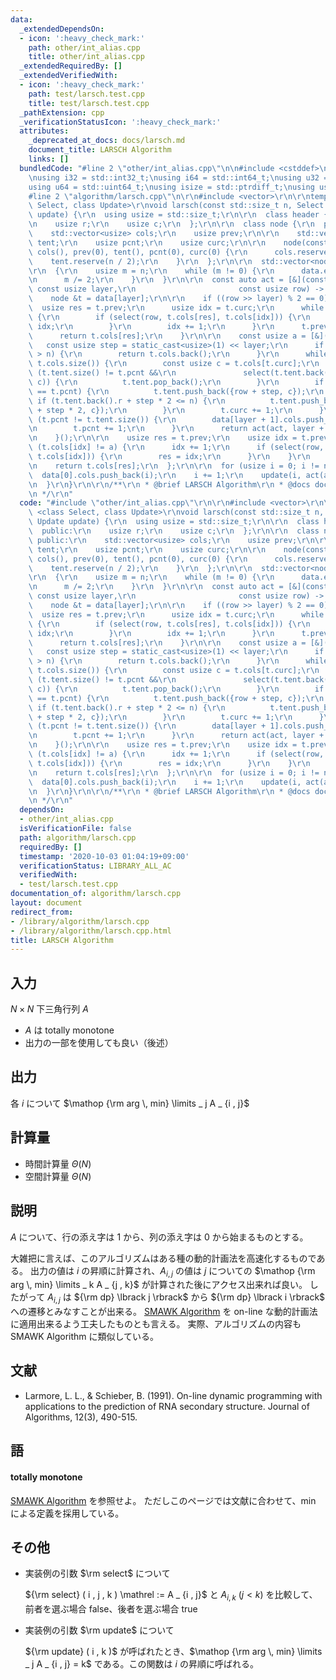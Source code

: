 ```yaml
---
data:
  _extendedDependsOn:
  - icon: ':heavy_check_mark:'
    path: other/int_alias.cpp
    title: other/int_alias.cpp
  _extendedRequiredBy: []
  _extendedVerifiedWith:
  - icon: ':heavy_check_mark:'
    path: test/larsch.test.cpp
    title: test/larsch.test.cpp
  _pathExtension: cpp
  _verificationStatusIcon: ':heavy_check_mark:'
  attributes:
    _deprecated_at_docs: docs/larsch.md
    document_title: LARSCH Algorithm
    links: []
  bundledCode: "#line 2 \"other/int_alias.cpp\"\n\n#include <cstddef>\n#include <cstdint>\n\
    \nusing i32 = std::int32_t;\nusing i64 = std::int64_t;\nusing u32 = std::uint32_t;\n\
    using u64 = std::uint64_t;\nusing isize = std::ptrdiff_t;\nusing usize = std::size_t;\n\
    #line 2 \"algorithm/larsch.cpp\"\n\r\n#include <vector>\r\n\r\ntemplate <class\
    \ Select, class Update>\r\nvoid larsch(const std::size_t n, Select select, Update\
    \ update) {\r\n  using usize = std::size_t;\r\n\r\n  class header {\r\n  public:\r\
    \n    usize r;\r\n    usize c;\r\n  };\r\n\r\n  class node {\r\n  public:\r\n\
    \    std::vector<usize> cols;\r\n    usize prev;\r\n\r\n    std::vector<header>\
    \ tent;\r\n    usize pcnt;\r\n    usize curc;\r\n\r\n    node(const usize n) :\
    \ cols(), prev(0), tent(), pcnt(0), curc(0) {\r\n      cols.reserve(n);\r\n  \
    \    tent.reserve(n / 2);\r\n    }\r\n  };\r\n\r\n  std::vector<node> data;\r\n\
    \r\n  {\r\n    usize m = n;\r\n    while (m != 0) {\r\n      data.emplace_back(m);\r\
    \n      m /= 2;\r\n    }\r\n  }\r\n\r\n  const auto act = [&](const auto &act,\
    \ const usize layer,\r\n                       const usize row) -> usize {\r\n\
    \    node &t = data[layer];\r\n\r\n    if ((row >> layer) % 2 == 0) {\r\n    \
    \  usize res = t.prev;\r\n      usize idx = t.curc;\r\n      while (idx != t.cols.size())\
    \ {\r\n        if (select(row, t.cols[res], t.cols[idx])) {\r\n          res =\
    \ idx;\r\n        }\r\n        idx += 1;\r\n      }\r\n      t.prev = res;\r\n\
    \      return t.cols[res];\r\n    }\r\n\r\n    const usize a = [&]() {\r\n   \
    \   const usize step = static_cast<usize>(1) << layer;\r\n      if (row + step\
    \ > n) {\r\n        return t.cols.back();\r\n      }\r\n      while (t.curc !=\
    \ t.cols.size()) {\r\n        const usize c = t.cols[t.curc];\r\n        while\
    \ (t.tent.size() != t.pcnt &&\r\n               select(t.tent.back().r, t.tent.back().c,\
    \ c)) {\r\n          t.tent.pop_back();\r\n        }\r\n        if (t.tent.size()\
    \ == t.pcnt) {\r\n          t.tent.push_back({row + step, c});\r\n        } else\
    \ if (t.tent.back().r + step * 2 <= n) {\r\n          t.tent.push_back({t.tent.back().r\
    \ + step * 2, c});\r\n        }\r\n        t.curc += 1;\r\n      }\r\n      if\
    \ (t.pcnt != t.tent.size()) {\r\n        data[layer + 1].cols.push_back(t.tent[t.pcnt].c);\r\
    \n        t.pcnt += 1;\r\n      }\r\n      return act(act, layer + 1, row + step);\r\
    \n    }();\r\n\r\n    usize res = t.prev;\r\n    usize idx = t.prev;\r\n    while\
    \ (t.cols[idx] != a) {\r\n      idx += 1;\r\n      if (select(row, t.cols[res],\
    \ t.cols[idx])) {\r\n        res = idx;\r\n      }\r\n    }\r\n    t.prev = idx;\r\
    \n    return t.cols[res];\r\n  };\r\n\r\n  for (usize i = 0; i != n;) {\r\n  \
    \  data[0].cols.push_back(i);\r\n    i += 1;\r\n    update(i, act(act, 0, i));\r\
    \n  }\r\n}\r\n\r\n/**\r\n * @brief LARSCH Algorithm\r\n * @docs docs/larsch.md\r\
    \n */\r\n"
  code: "#include \"other/int_alias.cpp\"\r\n\r\n#include <vector>\r\n\r\ntemplate\
    \ <class Select, class Update>\r\nvoid larsch(const std::size_t n, Select select,\
    \ Update update) {\r\n  using usize = std::size_t;\r\n\r\n  class header {\r\n\
    \  public:\r\n    usize r;\r\n    usize c;\r\n  };\r\n\r\n  class node {\r\n \
    \ public:\r\n    std::vector<usize> cols;\r\n    usize prev;\r\n\r\n    std::vector<header>\
    \ tent;\r\n    usize pcnt;\r\n    usize curc;\r\n\r\n    node(const usize n) :\
    \ cols(), prev(0), tent(), pcnt(0), curc(0) {\r\n      cols.reserve(n);\r\n  \
    \    tent.reserve(n / 2);\r\n    }\r\n  };\r\n\r\n  std::vector<node> data;\r\n\
    \r\n  {\r\n    usize m = n;\r\n    while (m != 0) {\r\n      data.emplace_back(m);\r\
    \n      m /= 2;\r\n    }\r\n  }\r\n\r\n  const auto act = [&](const auto &act,\
    \ const usize layer,\r\n                       const usize row) -> usize {\r\n\
    \    node &t = data[layer];\r\n\r\n    if ((row >> layer) % 2 == 0) {\r\n    \
    \  usize res = t.prev;\r\n      usize idx = t.curc;\r\n      while (idx != t.cols.size())\
    \ {\r\n        if (select(row, t.cols[res], t.cols[idx])) {\r\n          res =\
    \ idx;\r\n        }\r\n        idx += 1;\r\n      }\r\n      t.prev = res;\r\n\
    \      return t.cols[res];\r\n    }\r\n\r\n    const usize a = [&]() {\r\n   \
    \   const usize step = static_cast<usize>(1) << layer;\r\n      if (row + step\
    \ > n) {\r\n        return t.cols.back();\r\n      }\r\n      while (t.curc !=\
    \ t.cols.size()) {\r\n        const usize c = t.cols[t.curc];\r\n        while\
    \ (t.tent.size() != t.pcnt &&\r\n               select(t.tent.back().r, t.tent.back().c,\
    \ c)) {\r\n          t.tent.pop_back();\r\n        }\r\n        if (t.tent.size()\
    \ == t.pcnt) {\r\n          t.tent.push_back({row + step, c});\r\n        } else\
    \ if (t.tent.back().r + step * 2 <= n) {\r\n          t.tent.push_back({t.tent.back().r\
    \ + step * 2, c});\r\n        }\r\n        t.curc += 1;\r\n      }\r\n      if\
    \ (t.pcnt != t.tent.size()) {\r\n        data[layer + 1].cols.push_back(t.tent[t.pcnt].c);\r\
    \n        t.pcnt += 1;\r\n      }\r\n      return act(act, layer + 1, row + step);\r\
    \n    }();\r\n\r\n    usize res = t.prev;\r\n    usize idx = t.prev;\r\n    while\
    \ (t.cols[idx] != a) {\r\n      idx += 1;\r\n      if (select(row, t.cols[res],\
    \ t.cols[idx])) {\r\n        res = idx;\r\n      }\r\n    }\r\n    t.prev = idx;\r\
    \n    return t.cols[res];\r\n  };\r\n\r\n  for (usize i = 0; i != n;) {\r\n  \
    \  data[0].cols.push_back(i);\r\n    i += 1;\r\n    update(i, act(act, 0, i));\r\
    \n  }\r\n}\r\n\r\n/**\r\n * @brief LARSCH Algorithm\r\n * @docs docs/larsch.md\r\
    \n */\r\n"
  dependsOn:
  - other/int_alias.cpp
  isVerificationFile: false
  path: algorithm/larsch.cpp
  requiredBy: []
  timestamp: '2020-10-03 01:04:19+09:00'
  verificationStatus: LIBRARY_ALL_AC
  verifiedWith:
  - test/larsch.test.cpp
documentation_of: algorithm/larsch.cpp
layout: document
redirect_from:
- /library/algorithm/larsch.cpp
- /library/algorithm/larsch.cpp.html
title: LARSCH Algorithm
---
```

## 入力
$N \times N$ 下三角行列 $A$
-   $A$ は totally monotone
-   出力の一部を使用しても良い（後述）

## 出力
各 $i$ について $\mathop {\rm arg \, min} \limits _ j A _ {i , j}$

## 計算量
-   時間計算量 $\Theta ( N )$
-   空間計算量 $\Theta ( N )$

## 説明
$A$ について、行の添え字は $1$ から、列の添え字は $0$ から始まるものとする。

大雑把に言えば、このアルゴリズムはある種の動的計画法を高速化するものである。
出力の値は $i$ の昇順に計算され、$A _ {i , j}$ の値は
$j$ についての $\mathop {\rm arg \, min} \limits _ k A _ {j , k}$
が計算された後にアクセス出来れば良い。
したがって $A _ {i , j}$ は ${\rm dp} \lbrack j \rbrack$ から
${\rm dp} \lbrack i \rbrack$ への遷移とみなすことが出来る。
[SMAWK Algorithm](https://noshi91.github.io/Library/library/algorithm/smawk.cpp.html)
を on-line な動的計画法に適用出来るよう工夫したものとも言える。
実際、アルゴリズムの内容も SMAWK Algorithm に類似している。

## 文献
-   Larmore, L. L., & Schieber, B. (1991). On-line dynamic programming with applications to the prediction of RNA secondary structure. Journal of Algorithms, 12(3), 490-515.

## 語

#### totally monotone
[SMAWK Algorithm](https://noshi91.github.io/Library/library/algorithm/smawk.cpp.html) を参照せよ。
ただしこのページでは文献に合わせて、$\min$ による定義を採用している。

## その他
-   実装例の引数 $\rm select$ について

    ${\rm select} ( i , j , k ) \mathrel := A _ {i , j}$ と $A _ {i , k} \  ( j \lt k )$ を比較して、前者を選ぶ場合 false、後者を選ぶ場合 true

-   実装例の引数 $\rm update$ について

    ${\rm update} ( i , k )$ が呼ばれたとき、$\mathop {\rm arg \, min} \limits _ j A _ {i , j} = k$ である。この関数は $i$ の昇順に呼ばれる。
